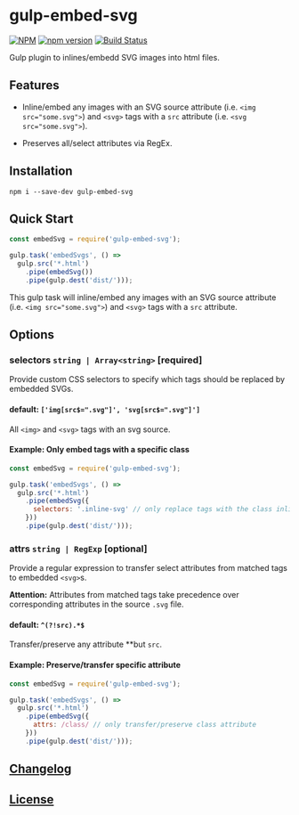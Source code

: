 # gulp-embed-svg

[![NPM](https://nodei.co/npm/gulp-embed-svg.png?downloads=true)](https://nodei.co/npm/gulp-embed-svg/)
[![npm version](https://badge.fury.io/js/gulp-embed-svg.svg)](http://badge.fury.io/js/gulp-embed-svg)
[![Build Status](https://travis-ci.org/haensl/gulp-embed-svg.svg?branch=master)](https://travis-ci.org/haensl/gulp-embed-svg)

Gulp plugin to inlines/embedd SVG images into html files.

## Features

* Inline/embed any images with an SVG source attribute (i.e. `<img src="some.svg">`) and `<svg>` tags with a `src` attribute (i.e. `<svg src="some.svg">`).

* Preserves all/select attributes via RegEx.

## Installation

```shell
npm i --save-dev gulp-embed-svg
```

## Quick Start

```javascript
const embedSvg = require('gulp-embed-svg');

gulp.task('embedSvgs', () =>
  gulp.src('*.html')
    .pipe(embedSvg())
    .pipe(gulp.dest('dist/')));
```

This gulp task will inline/embed any images with an SVG source attribute (i.e. `<img src="some.svg">`) and `<svg>` tags with a `src` attribute.

## Options

### selectors `string | Array<string>` [required]

Provide custom CSS selectors to specify which tags should be replaced by embedded SVGs.

#### default: `['img[src$=".svg"]', 'svg[src$=".svg"]']`

All `<img>` and `<svg>` tags with an svg source.

#### Example: Only embed tags with a specific class
```javascript
const embedSvg = require('gulp-embed-svg');

gulp.task('embedSvgs', () =>
  gulp.src('*.html')
    .pipe(embedSvg({
      selectors: '.inline-svg' // only replace tags with the class inline-svg
    }))
    .pipe(gulp.dest('dist/')));
```

### attrs `string | RegExp` [optional]

Provide a regular expression to transfer select attributes from matched tags to embedded `<svg>`s.

**Attention:** Attributes from matched tags take precedence over corresponding attributes in the source `.svg` file.

#### default: `^(?!src).*$`

Transfer/preserve any attribute **but `src`.

#### Example: Preserve/transfer specific attribute
```javascript
const embedSvg = require('gulp-embed-svg');

gulp.task('embedSvgs', () =>
  gulp.src('*.html')
    .pipe(embedSvg({
      attrs: /class/ // only transfer/preserve class attribute
    }))
    .pipe(gulp.dest('dist/')));
```

## [Changelog](CHANGELOG.md)

## [License](LICENSE)
